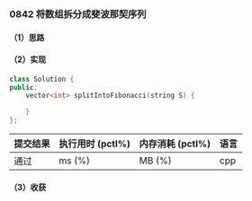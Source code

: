 ### 0842 将数组拆分成斐波那契序列

#### （1）思路

#### （2）实现

```cpp
class Solution {
public:
    vector<int> splitIntoFibonacci(string S) {

    }
};
```

| 提交结果 | 执行用时 (pctl%) | 内存消耗 (pctl%) | 语言 |
|:---------|:-----------------|:-----------------|:-----|
| 通过     |  ms (%)   |  MB (%)  | cpp  |

#### （3）收获

